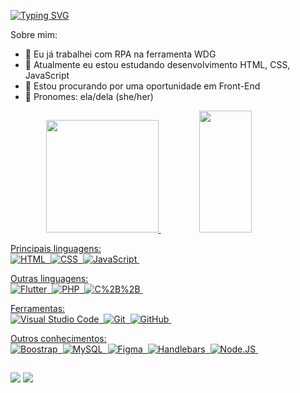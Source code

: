 [![Typing SVG](https://readme-typing-svg.herokuapp.com/?color=d73b7d&size=35&center=true&vCenter=true&width=1000&lines=Olá,+me+chamo+Letícia+Calixter;Bem+-+Vindo!+:%29)](https://git.io/typing-svg)

Sobre mim:

- 🔭 Eu já trabalhei com RPA na ferramenta WDG
- 🌱 Atualmente eu estou estudando desenvolvimento HTML, CSS, JavaScript
- 👯 Estou procurando por uma oportunidade em Front-End
- 🧬 Pronomes: ela/dela (she/her)

<div align="center">
  <a href="https://github.com/leticia-cal">
  <img height="180em" src="https://github-readme-stats.vercel.app/api?username=leticia-cal&show_icons=true&theme=radical&include_all_commits=true&count_private=true&hide_border=true&bg_color=0d1117"/>
  <img width="41%" height="195px" src="https://github-readme-stats.vercel.app/api/top-langs/?username=leticia-cal&layout=compact&hide_border=true&title_color=d73b7d&text_color=89ccc9&bg_color=0d1117" />
</div>
  
Principais linguagens:<br>
![HTML](https://img.shields.io/badge/-HTML-0D1117?style=for-the-badge&logo=html5&labelColor=0D1117)&nbsp;
![CSS](https://img.shields.io/badge/-CSS-0D1117?style=for-the-badge&logo=CSS3&logoColor=1572B6&labelColor=0D1117)&nbsp;
![JavaScript](https://img.shields.io/badge/-JavaScript-0D1117?style=for-the-badge&logo=javascript&labelColor=0D1117&textColor=0D1117)&nbsp;
<br>
  
Outras linguagens:<br>
![Flutter](https://img.shields.io/badge/Flutter-0D1117?style=for-the-badge&logo=flutter&labelColor=0D1117&textColor=0D1117&logoColor=0088ff)&nbsp;
![PHP](https://img.shields.io/badge/PHP-0D1117?style=for-the-badge&logo=php)&nbsp;
![C%2B%2B](https://img.shields.io/badge/C%2B%2B-0D1117?style=for-the-badge&logo=c%2B%2B)&nbsp;
<br>
  
Ferramentas:<br>
![Visual Studio Code](https://img.shields.io/badge/-Visual%20Studio%20Code-0D1117?style=for-the-badge&logo=visual-studio-code&logoColor=0D1117&labelColor=0D1117)&nbsp;
![Git](https://img.shields.io/badge/-Git-0D1117?style=for-the-badge&logo=git&labelColor=0D1117)&nbsp;
![GitHub](https://img.shields.io/badge/-GitHub-0D1117?style=for-the-badge&logo=github&labelColor=0D1117)&nbsp;
<br>
  
Outros conhecimentos:<br>
![Boostrap](https://img.shields.io/badge/-boostrap-0D1117?style=for-the-badge&logo=bootstrap&labelColor=0D1117)&nbsp;
![MySQL](https://img.shields.io/badge/-mysql-0D1117?style=for-the-badge&logo=mysql&labelColor=0D1117)&nbsp;
![Figma](https://img.shields.io/badge/-figma-0D1117?style=for-the-badge&logo=figma&labelColor=0D1117)&nbsp;
![Handlebars](https://img.shields.io/badge/-handlebars-0D1117?style=for-the-badge&logo=handlebars&labelColor=0D1117)&nbsp;
![Node.JS](https://img.shields.io/badge/-Node.JS-0D1117?style=for-the-badge&logo=node.js&labelColor=0D1117&textColor=0D1117)&nbsp;
<br>
 
##

<div>
  <a hred ="mailto:lehcalixter@gmail.com"><img src="https://img.shields.io/badge/Gmail-D14836?style=for-the-badge&logo=gmail&logoColor=white" target="_blank"> </a>
  <a href="https://www.linkedin.com/in/leticiacalixtercarvalho" target="_blank"><img src="https://img.shields.io/badge/-LinkedIn-%230077B5?style=for-the-badge&logo=linkedin&logoColor=white" target="_blank"></a>
  
</div>
